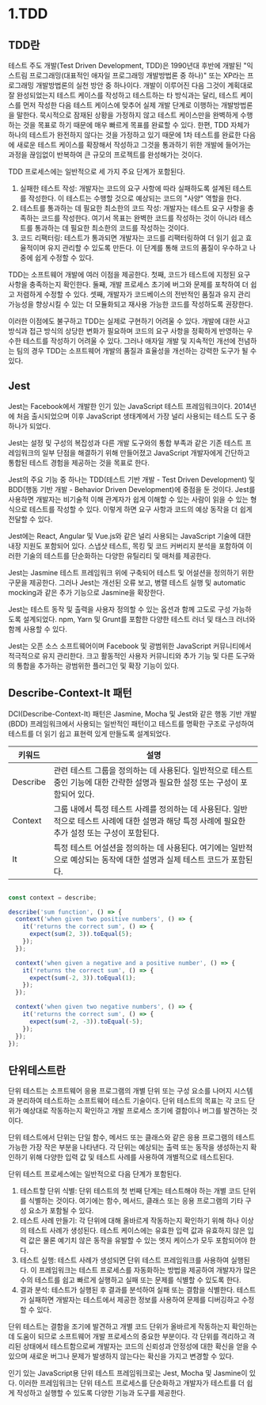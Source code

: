 # 1.TDD

## TDD란

테스트 주도 개발(Test Driven Development, TDD)은 1990년대 후반에 개발된 "익스트림 프로그래밍(대표적인 애자일 프로그래밍 개발방법론 중 하나)" 또는 XP라는 프로그래밍 개발방법론의 실천 방안 중 하나이다.
개발이 이루어진 다음 그것이 계획대로 잘 완성되었는지 테스트 케이스를 작성하고 테스트하는 타 방식과는 달리, 테스트 케이스를 먼저 작성한 다음 테스트 케이스에 맞추어 실제 개발 단계로 이행하는 개발방법론을 말한다.
묵시적으로 잠재된 상황을 가정하지 않고 테스트 케이스만을 완벽하게 수행하는 것을 목표로 하기 때문에 매우 빠르게 목표를 완료할 수 있다.
한편, TDD 자체가 하나의 테스트가 완전하지 않다는 것을 가정하고 있기 때문에 1차 테스트를 완료한 다음에 새로운 테스트 케이스를 확장해서 작성하고 그것을 통과하기 위한 개발에 들어가는 과정을 끊임없이 반복하여 큰 규모의 프로젝트를 완성해가는 것이다.

TDD 프로세스에는 일반적으로 세 가지 주요 단계가 포함된다.

1. 실패한 테스트 작성: 개발자는 코드의 요구 사항에 따라 실패하도록 설계된 테스트를 작성한다. 이 테스트는 수행할 것으로 예상되는 코드의 "사양" 역할을 한다.
2. 테스트를 통과하는 데 필요한 최소한의 코드 작성: 개발자는 테스트 요구 사항을 충족하는 코드를 작성한다. 여기서 목표는 완벽한 코드를 작성하는 것이 아니라 테스트를 통과하는 데 필요한 최소한의 코드를 작성하는 것이다.
3. 코드 리팩터링: 테스트가 통과되면 개발자는 코드를 리팩터링하여 더 읽기 쉽고 효율적이며 유지 관리할 수 있도록 만든다. 이 단계를 통해 코드의 품질이 우수하고 나중에 쉽게 수정할 수 있다.

TDD는 소프트웨어 개발에 여러 이점을 제공한다.
첫째, 코드가 테스트에 지정된 요구 사항을 충족하는지 확인한다.
둘째, 개발 프로세스 초기에 버그와 문제를 포착하여 더 쉽고 저렴하게 수정할 수 있다.
셋째, 개발자가 코드베이스의 전반적인 품질과 유지 관리 가능성을 향상시킬 수 있는 더 모듈화되고 재사용 가능한 코드를 작성하도록 권장한다.

이러한 이점에도 불구하고 TDD는 실제로 구현하기 어려울 수 있다.
개발에 대한 사고 방식과 접근 방식의 상당한 변화가 필요하며 코드의 요구 사항을 정확하게 반영하는 우수한 테스트를 작성하기 어려울 수 있다.
그러나 애자일 개발 및 지속적인 개선에 전념하는 팀의 경우 TDD는 소프트웨어 개발의 품질과 효율성을 개선하는 강력한 도구가 될 수 있다.

## Jest

Jest는 Facebook에서 개발한 인기 있는 JavaScript 테스트 프레임워크이다.
2014년에 처음 출시되었으며 이후 JavaScript 생태계에서 가장 널리 사용되는 테스트 도구 중 하나가 되었다.

Jest는 설정 및 구성의 복잡성과 다른 개발 도구와의 통합 부족과 같은 기존 테스트 프레임워크의 일부 단점을 해결하기 위해 만들어졌고 JavaScript 개발자에게 간단하고 통합된 테스트 경험을 제공하는 것을 목표로 한다.

Jest의 주요 기능 중 하나는 TDD(테스트 기반 개발 - Test Driven Development) 및 BDD(행동 기반 개발 - Behavior Driven Development)에 중점을 둔 것이다.
Jest를 사용하면 개발자는 비기술적 이해 관계자가 쉽게 이해할 수 있는 사람이 읽을 수 있는 형식으로 테스트를 작성할 수 있다. 이렇게 하면 요구 사항과 코드의 예상 동작을 더 쉽게 전달할 수 있다.

Jest에는 React, Angular 및 Vue.js와 같은 널리 사용되는 JavaScript 기술에 대한 내장 지원도 포함되어 있다.
스냅샷 테스트, 목킹 및 코드 커버리지 분석을 포함하여 이러한 기술의 테스트를 단순화하는 다양한 유틸리티 및 매처를 제공한다.

Jest는 Jasmine 테스트 프레임워크 위에 구축되어 테스트 및 어설션을 정의하기 위한 구문을 제공한다.
그러나 Jest는 개선된 오류 보고, 병렬 테스트 실행 및 automatic mocking과 같은 추가 기능으로 Jasmine을 확장한다.

Jest는 테스트 동작 및 출력을 사용자 정의할 수 있는 옵션과 함께 고도로 구성 가능하도록 설계되었다.
npm, Yarn 및 Grunt를 포함한 다양한 테스트 러너 및 태스크 러너와 함께 사용할 수 있다.

Jest는 오픈 소스 소프트웨어이며 Facebook 및 광범위한 JavaScript 커뮤니티에서 적극적으로 유지 관리한다.
크고 활동적인 사용자 커뮤니티와 추가 기능 및 다른 도구와의 통합을 추가하는 광범위한 플러그인 및 확장 기능이 있다.

## Describe-Context-It 패턴

DCI(Describe-Context-It) 패턴은 Jasmine, Mocha 및 Jest와 같은 행동 기반 개발(BDD) 프레임워크에서 사용되는 일반적인 패턴이고
테스트를 명확한 구조로 구성하여 테스트를 더 읽기 쉽고 표현력 있게 만들도록 설계되었다.

|키워드|설명|
|---|---|
|Describe|관련 테스트 그룹을 정의하는 데 사용된다. 일반적으로 테스트 중인 기능에 대한 간략한 설명과 필요한 설정 또는 구성이 포함되어 있다.|
|Context|그룹 내에서 특정 테스트 사례를 정의하는 데 사용된다. 일반적으로 테스트 사례에 대한 설명과 해당 특정 사례에 필요한 추가 설정 또는 구성이 포함된다.|
|It|특정 테스트 어설션을 정의하는 데 사용된다. 여기에는 일반적으로 예상되는 동작에 대한 설명과 실제 테스트 코드가 포함된다.|

```js

const context = describe;

describe('sum function', () => {
  context('when given two positive numbers', () => {
    it('returns the correct sum', () => {
      expect(sum(2, 3)).toEqual(5);
    });
  });

  context('when given a negative and a positive number', () => {
    it('returns the correct sum', () => {
      expect(sum(-2, 3)).toEqual(1);
    });
  });

  context('when given two negative numbers', () => {
    it('returns the correct sum', () => {
      expect(sum(-2, -3)).toEqual(-5);
    });
  });
});
```

## 단위테스트란

단위 테스트는 소프트웨어 응용 프로그램의 개별 단위 또는 구성 요소를 나머지 시스템과 분리하여 테스트하는 소프트웨어 테스트 기술이다.
단위 테스트의 목표는 각 코드 단위가 예상대로 작동하는지 확인하고 개발 프로세스 초기에 결함이나 버그를 발견하는 것이다.

단위 테스트에서 단위는 단일 함수, 메서드 또는 클래스와 같은 응용 프로그램의 테스트 가능한 가장 작은 부분을 나타낸다.
각 단위는 예상되는 출력 또는 동작을 생성하는지 확인하기 위해 다양한 입력 값 및 테스트 사례를 사용하여 개별적으로 테스트된다.

단위 테스트 프로세스에는 일반적으로 다음 단계가 포함된다.

1. 테스트할 단위 식별: 단위 테스트의 첫 번째 단계는 테스트해야 하는 개별 코드 단위를 식별하는 것이다. 여기에는 함수, 메서드, 클래스 또는 응용 프로그램의 기타 구성 요소가 포함될 수 있다.
2. 테스트 사례 만들기: 각 단위에 대해 올바르게 작동하는지 확인하기 위해 하나 이상의 테스트 사례가 생성된다. 테스트 케이스에는 유효한 입력 값과 유효하지 않은 입력 값은 물론 예기치 않은 동작을 유발할 수 있는 엣지 케이스가 모두 포함되어야 한다.
3. 테스트 실행: 테스트 사례가 생성되면 단위 테스트 프레임워크를 사용하여 실행된다. 이 프레임워크는 테스트 프로세스를 자동화하는 방법을 제공하여 개발자가 많은 수의 테스트를 쉽고 빠르게 실행하고 실패 또는 문제를 식별할 수 있도록 한다.
4. 결과 분석: 테스트가 실행된 후 결과를 분석하여 실패 또는 결함을 식별한다. 테스트가 실패하면 개발자는 테스트에서 제공한 정보를 사용하여 문제를 디버깅하고 수정할 수 있다.

단위 테스트는 결함을 조기에 발견하고 개별 코드 단위가 올바르게 작동하는지 확인하는 데 도움이 되므로 소프트웨어 개발 프로세스의 중요한 부분이다.
각 단위를 격리하고 격리된 상태에서 테스트함으로써 개발자는 코드의 신뢰성과 안정성에 대한 확신을 얻을 수 있으며 새로운 버그나 문제가 발생하지 않는다는 확신을 가지고 변경할 수 있다.

인기 있는 JavaScript용 단위 테스트 프레임워크로는 Jest, Mocha 및 Jasmine이 있다.
이러한 프레임워크는 단위 테스트 프로세스를 단순화하고 개발자가 테스트를 더 쉽게 작성하고 실행할 수 있도록 다양한 기능과 도구를 제공한다.
